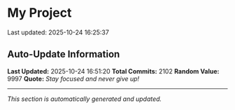 # My Project


Last updated: 2025-10-24 16:25:37





























































































































































































































































































































































































































































































































































































































































































































































































































































































































































































































































































































































































































































































































































































































































































































































































































































































































































































































































































































































































































































































































































































































































































































































































































































































































































































## Auto-Update Information

**Last Updated:** 2025-10-24 16:51:20
**Total Commits:** 2102
**Random Value:** 9997
**Quote:** _Stay focused and never give up!_

---
_This section is automatically generated and updated._